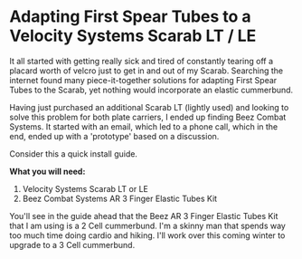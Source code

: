 # Adapting First Spear Tubes to a Velocity Systems Scarab LT / LE

It all started with getting really sick and tired of constantly tearing off a placard worth of velcro just to get in and out of my Scarab. Searching the internet found many piece-it-together solutions for adapting First Spear Tubes to the Scarab, yet nothing would incorporate an elastic cummerbund.

Having just purchased an additional Scarab LT (lightly used) and looking to solve this problem for both plate carriers, I ended up finding Beez Combat Systems. It started with an email, which led to a phone call, which in the end, ended up with a 'prototype' based on a discussion.

Consider this a quick install guide.

**What you will need:**

1. Velocity Systems Scarab LT or LE
2. Beez Combat Systems AR 3 Finger Elastic Tubes Kit

You'll see in the guide ahead that the Beez AR 3 Finger Elastic Tubes Kit that I am using is a 2 Cell cummerbund. I'm a skinny man that spends way too much time doing cardio and hiking. I'll work over this coming winter to upgrade to a 3 Cell cummerbund.

